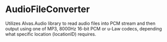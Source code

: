 # AudioFileConverter
<p>Utilizes Alvas.Audio library to read audio files into PCM stream and then output using one of MP3, 8000Hz 16-bit PCM or u-Law codecs, depending what specific location (locationID) requires.</p>
